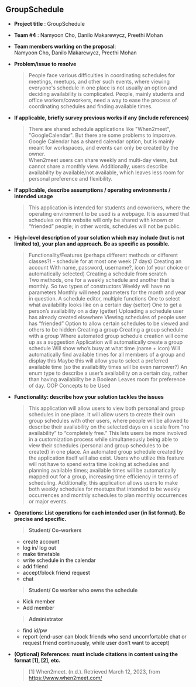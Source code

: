 GroupSchedule
-------------
- **Project title** : GroupSchedule
- **Team #4** : Namyoon Cho, Danilo Makarewycz, Preethi Mohan
- **Team members working on the proposal**:   
Namyoon Cho, Danilo Makarewycz, Preethi Mohan 
- **Problem/issue to resolve**  
  > People face various difficulties in coordinating schedules for meetings, meetups, and other such events, where viewing everyone's schedule in one place is not usually an option and deciding availability is complicated. People, mainly students and office workers/coworkers, need a way to ease the process of coordinating schedules and finding available times.   

- **If applicable, briefly survey previous works if any (include references)**  
  >   There are shared schedule applications like "When2meet", "GoogleCalendar". But there are some problems to imporove.  
    Google Calendar has a shared calendar option, but is mainly meant for workspaces, and events can only be created by the owner.  
    When2meet users can share weekly and multi-day views, but cannot share a monthly view. Additionally, users describe availability by available/not available, which leaves less room for personal preference and flexibility.
 
- **If applicable, describe assumptions / operating environments / intended usage**
  >  This application is intended for students and coworkers, where the operating environment to be used is a webpage. It is assumed that schedules on this website will only be shared with known or “friended” people; in other words, schedules will not be public.

- **High-level description of your solution which may include (but is not limited to), your plan and approach.  Be as specific as possible.**  
  > Functionality/Features (perhaps different methods or different classes?) - schedule for at most one week (7 days)
Creating an account
With name, password, username?, icon (of your choice or automatically selected)
Creating a schedule from scratch	
Two methods, one for a weekly schedule and another that is monthly. 
So two types of constructors
Weekly will have no parameters
Monthly will need parameters for the month and year in question. 
A schedule editor, multiple functions
One to select what availability looks like on a certain day (setter)
One to get a person’s availability on a day (getter)
Uploading a schedule user has already created elsewhere
Viewing schedules of people user has “friended”
Option to allow certain schedules to be viewed and others to be hidden
Creating a group
Creating a group schedule with a group
Where automated group schedule creation will come up as a suggestion
Application will automatically create a group schedule
Will show who’s busy at what time (name + icon)
Will automatically find available times for all members of a group and display this
Maybe this will allow you to select a preferred available time (so the availability times will be even narrower?)
An enum type to describe a user’s availability on a certain day, rather than having availability be a Boolean
Leaves room for preference of day.
OOP Concepts to be Used


- **Functionality: describe how your solution tackles the issues**
  > This application will allow users to view both personal and group schedules in one place. It will allow users to create their own group schedules with other users, where people will be allowed to describe their availability on the selected days on a scale from “no availability” to “completely free.” This lets users be more involved in a customization process while simultaneously being able to view their schedules (personal and group schedules to be created) in one place. An automated group schedule created by the application itself will also exist. Users who utilize this feature will not have to spend extra time looking at schedules and planning available times; available times will be automatically mapped out for a group, increasing time efficiency in terms of scheduling. Additionally, this application allows users to make both weekly schedules for meetups that intended to be weekly occurrences and monthly schedules to plan monthly occurrences or major events.  

- **Operations: List operations for each intended user (in list format).  Be precise and specific.**  
  > **Student/ Co-workers**  
    - create account
    - log in/ log out
    - make timetable
    - write schedule in the calendar
    - add friend
    - accept/block friend request
    - chat    
    
   > **Student/ Co worker who owns the schedule**
    - Kick member
    - Add member
  
      
   > **Administrator**
    - find id/pw
    - report (end-user can block friends who send uncomfortable chat or request friend continuously, while user don’t want to accept)


- **(Optional) References: must include citations in content using the format [1], [2], etc.**
  > [1]  When2meet. (n.d.). Retrieved March 12, 2023, from https://www.when2meet.com/ 
